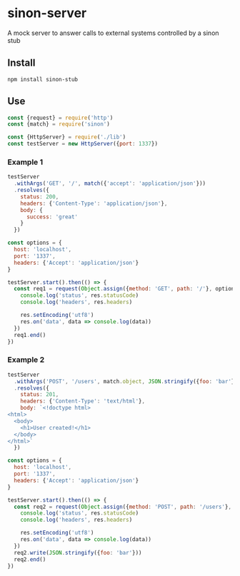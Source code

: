 # sinon-server
A mock server to answer calls to external systems controlled by a sinon stub

## Install

```npm install sinon-stub```

## Use

```javascript
const {request} = require('http')
const {match} = require('sinon')

const {HttpServer} = require('./lib')
const testServer = new HttpServer({port: 1337})
```

### Example 1
```javascript
testServer
  .withArgs('GET', '/', match({'accept': 'application/json'}))
  .resolves({
    status: 200,
    headers: {'Content-Type': 'application/json'},
    body: {
      success: 'great'
    }
  })

const options = {
  host: 'localhost',
  port: '1337',
  headers: {'Accept': 'application/json'}
}

testServer.start().then(() => {
  const req1 = request(Object.assign({method: 'GET', path: '/'}, options), res => {
    console.log('status', res.statusCode)
    console.log('headers', res.headers)

    res.setEncoding('utf8')
    res.on('data', data => console.log(data))
  })
  req1.end()
})
```

### Example 2
```javascript
testServer
  .withArgs('POST', '/users', match.object, JSON.stringify({foo: 'bar'}))
  .resolves({
    status: 201,
    headers: {'Content-Type': 'text/html'},
    body: `<!doctype html>
<html>
  <body>
    <h1>User created!</h1>
  </body>
</html>`
  })

const options = {
  host: 'localhost',
  port: '1337',
  headers: {'Accept': 'application/json'}
}

testServer.start().then(() => {
  const req2 = request(Object.assign({method: 'POST', path: '/users'}, options), res => {
    console.log('status', res.statusCode)
    console.log('headers', res.headers)

    res.setEncoding('utf8')
    res.on('data', data => console.log(data))
  })
  req2.write(JSON.stringify({foo: 'bar'}))
  req2.end()
})
```